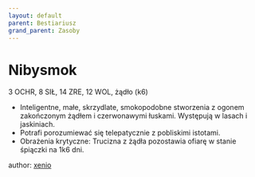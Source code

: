 ```yaml
---
layout: default
parent: Bestiariusz
grand_parent: Zasoby
---
```


# Nibysmok

3 OCHR, 8 SIŁ, 14 ZRE, 12 WOL, żądło (k6)

- Inteligentne, małe, skrzydlate, smokopodobne stworzenia z ogonem zakończonym żądłem i czerwonawymi łuskami. Występują w lasach i jaskiniach.
- Potrafi porozumiewać się telepatycznie z pobliskimi istotami.
- Obrażenia krytyczne: Trucizna z żądła pozostawia ofiarę w stanie śpiączki na 1k6 dni.

author: [xenio](https://xenioinabottle.blogspot.com)
